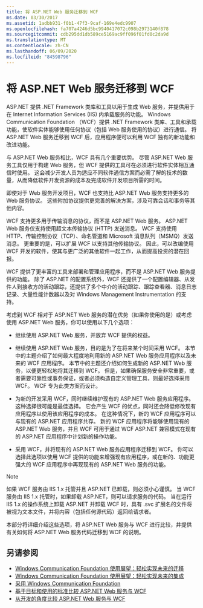 ```yaml
---
title: 将 ASP.NET Web 服务迁移到 WCF
ms.date: 03/30/2017
ms.assetid: 1adbb931-f0b1-47f3-9caf-169e4edc9907
ms.openlocfilehash: fa707a4246d5bc9940417072c098b2973140f878
ms.sourcegitcommit: cdb295dd1db589ce5169ac9ff096f01fd0c2da9d
ms.translationtype: MT
ms.contentlocale: zh-CN
ms.lasthandoff: 06/09/2020
ms.locfileid: "84598796"
---
```

# <a name="migrating-aspnet-web-services-to-wcf"></a>将 ASP.NET Web 服务迁移到 WCF
ASP.NET 提供 .NET Framework 类库和工具以用于生成 Web 服务，并提供用于在 Internet Information Services (IIS) 内承载服务的功能。 Windows Communication Foundation （WCF）提供 .NET Framework 类库、工具和承载功能，使软件实体能够使用任何协议（包括 Web 服务使用的协议）进行通信。  将 ASP.NET Web 服务迁移到 WCF 后，应用程序便可以利用 WCF 独有的新功能和改进功能。  
  
 与 ASP.NET Web 服务相比，WCF 具有几个重要优势。 尽管 ASP.NET Web 服务工具仅用于构建 Web 服务，但 WCF 提供的工具可在必须进行软件实体相互通信时使用。 这会减少开发人员为适应不同软件通信方案而必需了解的技术的数量，从而降低软件开发资源的成本及完成软件开发项目所需的时间。  
  
 即使对于 Web 服务开发项目，WCF 也支持比 ASP.NET Web 服务支持更多的 Web 服务协议。 这些附加协议提供更完善的解决方案，涉及可靠会话和事务等其他内容。  
  
 WCF 支持更多用于传输消息的协议，而不是 ASP.NET Web 服务。 ASP.NET Web 服务仅支持使用超文本传输协议 (HTTP) 发送消息。 WCF 支持使用 HTTP、传输控制协议（TCP）、命名管道和 Microsoft 消息队列（MSMQ）发送消息。 更重要的是，可以扩展 WCF 以支持其他传输协议。 因此，可以改编使用 WCF 开发的软件，使其与更广泛的其他软件一起工作，从而提高投资的潜在回报。  
  
 WCF 提供了更丰富的工具来部署和管理应用程序，而不是 ASP.NET Web 服务提供的功能。 除了 ASP.NET 的配置系统外，WCF 还提供了一个配置编辑器、从发件人到接收方的活动跟踪，还提供了多个中介的活动跟踪、跟踪查看器、消息日志记录、大量性能计数器以及对 Windows Management Instrumentation 的支持。  
  
 考虑到 WCF 相对于 ASP.NET Web 服务的潜在优势（如果你使用的是）或考虑使用 ASP.NET Web 服务，你可以使用以下几个选项：  
  
- 继续使用 ASP.NET Web 服务，并放弃 WCF 提供的权益。  
  
- 继续使用 ASP.NET Web 服务，目的是为了在将来某个时间采用 WCF。 本节中的主题介绍了如何最大程度地利用新的 ASP.NET Web 服务应用程序以及未来的 WCF 应用程序。 本节中的主题还介绍如何生成新的 ASP.NET Web 服务，以便更轻松地将其迁移到 WCF。 但是，如果确保服务安全非常重要，或者需要可靠性或事务保证，或者必须构造自定义管理工具，则最好选择采用 WCF。 WCF 专为此类方案而设计。  
  
- 为新的开发采用 WCF，同时继续维护现有的 ASP.NET Web 服务应用程序。 这种选择很可能是最佳选择。 它会产生 WCF 的优点，同时还会降低修改现有应用程序以使用该应用程序的成本。 在这种情况下，新的 WCF 应用程序可以与现有的 ASP.NET 应用程序共存。 新的 WCF 应用程序将能够使用现有的 ASP.NET Web 服务，并且 WCF 可用于通过 WCF ASP.NET 兼容模式在现有的 ASP.NET 应用程序中计划新的操作功能。  
  
- 采用 WCF，并将现有的 ASP.NET Web 服务应用程序迁移到 WCF。 你可以选择此选项以使用 WCF 提供的功能来增强现有应用程序，或在新的、功能更强大的 WCF 应用程序中再现现有的 ASP.NET Web 服务的功能。  
  
> [!NOTE]
> 如果 WCF 服务由 IIS 1.x 托管并且 ASP.NET 已卸载，则必须小心谨慎。 当 WCF 服务由 IIS 1.x 托管时，如果卸载 ASP.NET，则可以请求服务的代码。 当在运行 IIS 1.x 的操作系统上卸载 ASP.NET 并卸载 WCF 时，具有 .svc 扩展名的文件将被视为文本文件，并将内容（包括任何源代码）返回给请求者。  
  
 本部分将详细介绍这些选项，将 ASP.NET Web 服务与 WCF 进行比较，并提供有关如何将 ASP.NET Web 服务代码迁移到 WCF 的说明。  
  
## <a name="see-also"></a>另请参阅

- [Windows Communication Foundation 使用展望：轻松实现未来的迁移](anticipating-adopting-wcf-migration.md)
- [Windows Communication Foundation 使用展望：轻松实现未来的集成](anticipating-adopting-the-wcf-easing-future-integration.md)
- [采用 Windows Communication Foundation](adopting-wcf.md)
- [基于目标和使用的标准比较 ASP.NET Web 服务与 WCF](comparing-aspnet-web-services-to-wcf-based-on-purpose-and-standards-used.md)
- [从开发的角度比较 ASP.NET Web 服务与 WCF](comparing-aspnet-web-services-to-wcf-based-on-development.md)
